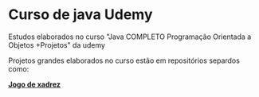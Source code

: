 # Curso de java Udemy 
Estudos elaborados no curso "Java COMPLETO Programação Orientada a Objetos +Projetos" da udemy

Projetos grandes elaborados no curso estão em repositórios separdos como:

**[Jogo de xadrez](https://github.com/EduardoSerafim/Chess-game-in-java)**
